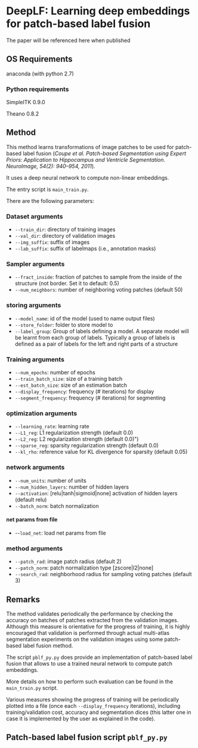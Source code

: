 # DeepLF: Learning deep embeddings for patch-based label fusion

The paper will be referenced here when published

## OS Requirements
anaconda (with python 2.7)

### Python requirements
SimpleITK 0.9.0

Theano 0.8.2

## Method
This method learns transformations of image patches to be used for patch-based label fusion (*Coupe et al. Patch-based Segmentation using Expert Priors: Application to Hippocampus and Ventricle Segmentation. NeuroImage, 54(2): 940–954, 2011*).

It uses a deep neural network to compute non-linear embeddings.

The entry script is `main_train.py`.

There are the following parameters:

### Dataset arguments
- `--train_dir`: directory of training images
- `--val_dir`: directory of validation images
- `--img_suffix`: suffix of images
- `--lab_suffix`: suffix of labelmaps (i.e., annotation masks)

### Sampler arguments
- `--fract_inside`: fraction of patches to sample from the inside of the structure (not border. Set it to default: 0.5)
- `--num_neighbors`: number of neighboring voting patches (default 50)

### storing arguments
- `--model_name`: id of the model (used to name output files)
- `--store_folder`: folder to store model to
- `--label_group`: Group of labels defining a model. A separate model will be learnt from each group of labels. Typically a group of labels is defined as a pair of labels for the left and right parts of a structure

### Training arguments
- `--num_epochs`: number of epochs
- `--train_batch_size`: size of a training batch
- `--est_batch_size`: size of an estimation batch
- `--display_frequency`: frequency (# iterations) for display
- `--segment_frequency`: frequency (# iterations) for segmenting

### optimization arguments
- `--learning_rate`: learning rate
- `--L1_reg`: L1 regularization strength (default 0.0)
- `--L2_reg`: L2 regularization strength (default 0.0)")
- `--sparse_reg`: sparsity regularization strength (default 0.0)
- `--kl_rho`: reference value for KL divergence for sparsity (default 0.05)

### network arguments
- `--num_units`: number of units
- `--num_hidden_layers`: number of hidden layers
- `--activation`: [relu|tanh|sigmoid|none] activation of hidden layers (default relu)
- `--batch_norm`: batch normalization
#### net params from file
- --`load_net`: load net params from file

### method arguments
- `--patch_rad`: image patch radius (default 2)
- `--patch_norm`: patch normalization type [zscore|l2|none]
- `--search_rad`: neighborhood radius for sampling voting patches (default 3)

## Remarks

The method validates periodically the performance by checking the accuracy on batches of patches extracted from the validation images. Although this measure is orientative for the progress of training, it is highly encouraged that validation is performed through actual multi-atlas segmentation experiments on the validation images using some patch-based label fusion method.

The script `pblf_py.py` does provide an implementation of patch-based label fusion that allows to use a trained neural network to compute patch embeddings.

More details on how to perform such evaluation can be found in the `main_train.py` script.

Various measures showing the progress of training will be periodically plotted into a file (once each `--display_frequency` iterations), including training/validation cost, accuracy and segmentation dices (this latter one in case it is implemented by the user as explained in the code).

## Patch-based label fusion script `pblf_py.py`
